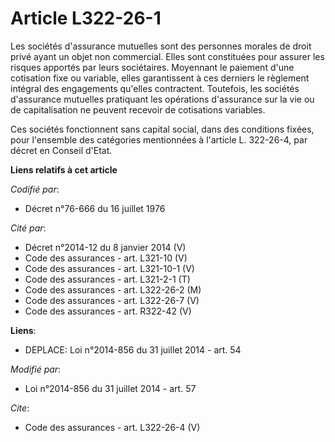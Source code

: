 # Article L322-26-1

Les sociétés d'assurance mutuelles sont des personnes morales de droit privé ayant un objet non commercial. Elles sont
constituées pour assurer les risques apportés par leurs sociétaires. Moyennant le paiement d'une cotisation fixe ou variable,
elles garantissent à ces derniers le règlement intégral des engagements qu'elles contractent. Toutefois, les sociétés
d'assurance mutuelles pratiquant les opérations d'assurance sur la vie ou de capitalisation ne peuvent recevoir de
cotisations variables. 

Ces sociétés fonctionnent sans capital social, dans des conditions fixées, pour l'ensemble des catégories mentionnées à
l'article L. 322-26-4, par décret en Conseil d'Etat.

**Liens relatifs à cet article**

_Codifié par_:

  - Décret n°76-666 du 16 juillet 1976

_Cité par_:

  - Décret n°2014-12 du 8 janvier 2014 (V)
  - Code des assurances - art. L321-10 (V)
  - Code des assurances - art. L321-10-1 (V)
  - Code des assurances - art. L321-2-1 (T)
  - Code des assurances - art. L322-26-2 (M)
  - Code des assurances - art. L322-26-7 (V)
  - Code des assurances - art. R322-42 (V)

**Liens**:

  - DEPLACE: Loi n°2014-856 du 31 juillet 2014 - art. 54

_Modifié par_:

  - Loi n°2014-856 du 31 juillet 2014 - art. 57

_Cite_:

  - Code des assurances - art. L322-26-4 (V)
